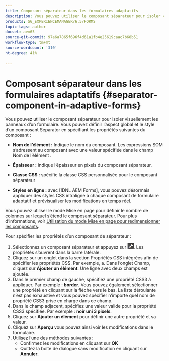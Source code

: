 ```yaml
---
title: Composant séparateur dans les formulaires adaptatifs
description: Vous pouvez utiliser le composant séparateur pour isoler visuellement les sections d’un formulaire.
products: SG_EXPERIENCEMANAGER/6.5/FORMS
topic-tags: author
docset: aem65
source-git-commit: 97a6a7865f696f4d61a1fb4e25619caac7b68b51
workflow-type: tm+mt
source-wordcount: '310'
ht-degree: 41%

---
```



# Composant séparateur dans les formulaires adaptatifs {#separator-component-in-adaptive-forms}

Vous pouvez utiliser le composant séparateur pour isoler visuellement les panneaux d’un formulaire. Vous pouvez définir l’aspect global et le style d’un composant Separator en spécifiant les propriétés suivantes du composant :

* **Nom de l’élément :** Indique le nom du composant. Les expressions SOM s’adressent au composant avec une valeur spécifiée dans le champ Nom de l’élément .
* **Épaisseur :** indique l’épaisseur en pixels du composant séparateur.

* **Classe CSS :** spécifie la classe CSS personnalisée pour le composant séparateur

* **Styles en ligne :** avec [!DNL AEM Forms], vous pouvez désormais appliquer des styles CSS intraligne à chaque composant de formulaire adaptatif et prévisualiser les modifications en temps réel.

Vous pouvez utiliser le mode Mise en page pour définir le nombre de colonnes sur lequel s’étend le composant séparateur. Pour plus d’informations, voir [Utilisation du mode Mise en page pour redimensionner les composants](resize-using-layout-mode.md).

Pour spécifier les propriétés d’un composant de séparateur :

1. Sélectionnez un composant séparateur et appuyez sur ![cmppr](assets/cmppr.png). Les propriétés s’ouvrent dans la barre latérale.
1. Cliquez sur un onglet dans la section Propriétés CSS intégrées afin de spécifier les propriétés CSS. Par exemple, a. Dans l’onglet Champ, cliquez sur **Ajouter un élément**. Une ligne avec deux champs est ajoutée.
1. Dans le premier champ de gauche, spécifiez une propriété CSS3 à appliquer. Par exemple : **border**. Vous pouvez également sélectionner une propriété en cliquant sur la flèche vers le bas. La liste déroulante n’est pas exhaustive et vous pouvez spécifier n’importe quel nom de propriété CSS3 prise en charge dans ce champ.
1. Dans le champ adjacent, spécifiez une valeur valide pour la propriété CSS3 spécifiée. Par exemple : **noir uni 3 pixels**.
1. Cliquez sur **Ajouter un élément** pour définir une autre propriété et sa valeur.
1. Cliquez sur **Aperçu** vous pouvez ainsi voir les modifications dans le formulaire.
1. Utilisez l’une des méthodes suivantes :
   * Confirmez les modifications en cliquant sur **OK**
   * Quittez la boîte de dialogue sans modification en cliquant sur **Annuler**.

